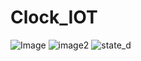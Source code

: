 # Clock_IOT
![Image](https://github.com/piplus/Clock_IOT/assets/150150120/e61dbf99-d163-4496-89ae-3886068e8086)
![image2](https://github.com/piplus/Clock_IOT/assets/150150120/c2ffeb67-212a-4f5d-90ac-e7510fbedad6)
![state_d](https://github.com/piplus/Clock_IOT/assets/150150120/98e63a76-f042-4806-bcef-2419c91d3434)
